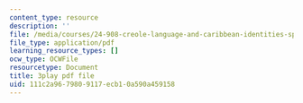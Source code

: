 ```yaml
---
content_type: resource
description: ''
file: /media/courses/24-908-creole-language-and-caribbean-identities-spring-2017/111c2a9679809117ecb10a590a459158_62YvNUyOM.pdf
file_type: application/pdf
learning_resource_types: []
ocw_type: OCWFile
resourcetype: Document
title: 3play pdf file
uid: 111c2a96-7980-9117-ecb1-0a590a459158
---
```

